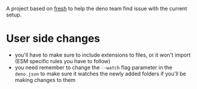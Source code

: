 A project based on [fresh](https://github.com/lucacasonato/fresh/) to help the deno team find issue with the current setup.

# User side changes 
-  you'll have to make sure to include extensions to files, or it won't import (ESM specific rules you have to follow)
- you need remember to change the `--watch` flag parameter in the `deno.json` to make sure it watches the newly added folders if you'll be making changes to them


